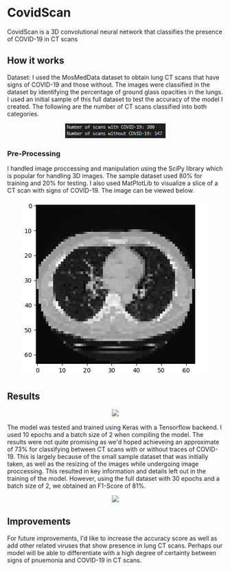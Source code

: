 # CovidScan

CovidScan is a 3D convolutional neural network that classifies the presence of COVID-19 in CT scans

## How it works

Dataset: I used the MosMedData dataset to obtain lung CT scans that have signs of COVID-19 and those without. The images were classified in the dataset by identifying the percentage of ground glass opacities in the lungs. I used an initial sample of this full dataset to test the accuracy of the model I created. The following are the number of CT scans classified into both categories.

<p align="center">
  <img src="https://github.com/kaiznanji/CovidScan/blob/main/images/number_of_scans.png?raw=true",width=450,height=300/>
</p>

### Pre-Processing

I handled image proccessing and manipulation using the SciPy library which is popular for handling 3D images. The sample dataset used 80% for training and 20% for testing. I also used MatPlotLib to visualize a slice of a CT scan with signs of COVID-19. The image can be viewed below.

<p align="center">
  <img src="https://github.com/kaiznanji/CovidScan/blob/main/images/img.png?raw=true",width=300,height=300/>
</p>

## Results

<p align="center">
  <img src="https://github.com/kaiznanji/CovidScan/blob/main/images/epochs_.png?raw=true",width=500,height=500/>
</p>

The model was tested and trained using Keras with a Tensorflow backend. I used 10 epochs and a batch size of 2 when compiling the model. The results were not quite promising as we'd hoped achieveing an approximate of 73% for classifying between CT scans with or without traces of COVID-19. This is largely because of the small sample dataset that was initially taken, as well as the resizing of the images while undergoing image proccessing. This resulted in key information and details left out in the training of the model. However, using the full dataset with 30 epochs and a batch size of 2, we obtained an F1-Score of 81%.

<p align="center">
  <img src="https://github.com/kaiznanji/CovidScan/blob/main/images/results.png?raw=true",width=450,height=200/>
</p>

## Improvements
For future improvements, I'd like to increase the accuracy score as well as add other related viruses that show presence in lung CT scans. Perhaps our model will be able to differentiate with a high degree of certainty between signs of pnuemonia and COVID-19 in CT scans.
